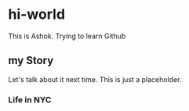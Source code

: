 # hi-world
This is Ashok. Trying to learn Github

## my Story
Let's talk about it next time. This is just a placeholder.

### Life in NYC

